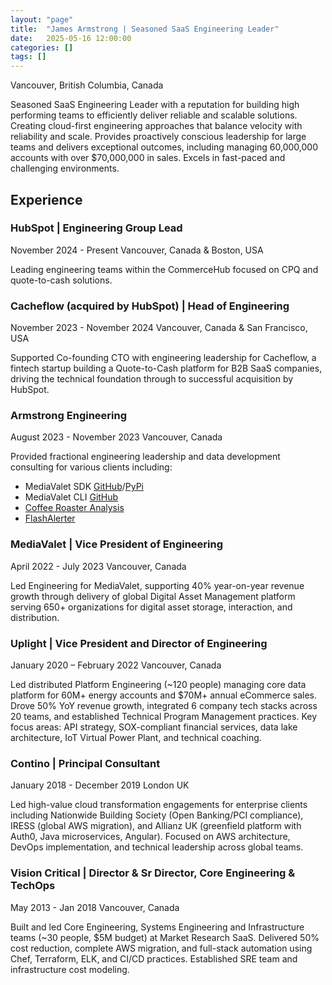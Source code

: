 ```yaml
---
layout: "page"
title:  "James Armstrong | Seasoned SaaS Engineering Leader"
date:   2025-05-16 12:00:00
categories: []
tags: []
---
```


Vancouver, British Columbia, Canada

Seasoned SaaS Engineering Leader with a reputation for building high performing teams to efficiently deliver reliable and scalable solutions. Creating cloud-first engineering approaches that balance velocity with reliability and scale. Provides proactively conscious leadership for large teams and delivers exceptional outcomes, including managing 60,000,000 accounts with over $70,000,000 in sales. Excels in fast-paced and challenging environments.

## Experience

### HubSpot | Engineering Group Lead
November 2024 - Present
Vancouver, Canada & Boston, USA

Leading engineering teams within the CommerceHub focused on CPQ and quote-to-cash solutions.

### Cacheflow (acquired by HubSpot) | Head of Engineering 
November 2023 - November 2024
Vancouver, Canada & San Francisco, USA

Supported Co-founding CTO with engineering leadership for Cacheflow, a fintech startup building a Quote-to-Cash platform for B2B SaaS companies, driving the technical foundation through to successful acquisition by HubSpot.

### Armstrong Engineering
August 2023 - November 2023
Vancouver, Canada

Provided fractional engineering leadership and data development consulting for various clients including:
- MediaValet SDK [GitHub](https://github.com/armstro-ca/mvsdk)/[PyPi](https://pypi.org/project/mvsdk/)
- MediaValet CLI [GitHub](https://github.com/armstro-ca/mvdam)
- [Coffee Roaster Analysis](/roasters.html)
- [FlashAlerter](https://github.com/nomadicj/flashalerter)

### MediaValet | Vice President of Engineering
April 2022 - July 2023
Vancouver, Canada

Led Engineering for MediaValet, supporting 40% year-on-year revenue growth through delivery of global Digital Asset Management platform serving 650+ organizations for digital asset storage, interaction, and distribution.

### Uplight | Vice President and Director of Engineering
January 2020 – February 2022
Vancouver, Canada

Led distributed Platform Engineering (~120 people) managing core data platform for 60M+ energy accounts and $70M+ annual eCommerce sales. Drove 50% YoY revenue growth, integrated 6 company tech stacks across 20 teams, and established Technical Program Management practices. Key focus areas: API strategy, SOX-compliant financial services, data lake architecture, IoT Virtual Power Plant, and technical coaching.

### Contino | Principal Consultant
January 2018 - December 2019
London UK

Led high-value cloud transformation engagements for enterprise clients including Nationwide Building Society (Open Banking/PCI compliance), IRESS (global AWS migration), and Allianz UK (greenfield platform with Auth0, Java microservices, Angular). Focused on AWS architecture, DevOps implementation, and technical leadership across global teams.

### Vision Critical | Director & Sr Director, Core Engineering & TechOps
May 2013 - Jan 2018
Vancouver, Canada

Built and led Core Engineering, Systems Engineering and Infrastructure teams (~30 people, $5M budget) at Market Research SaaS. Delivered 50% cost reduction, complete AWS migration, and full-stack automation using Chef, Terraform, ELK, and CI/CD practices. Established SRE team and infrastructure cost modeling.